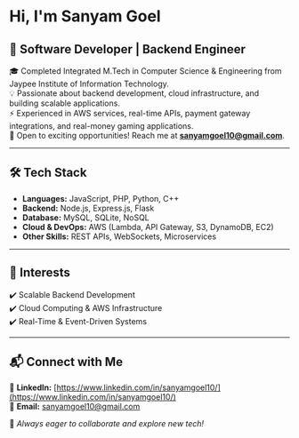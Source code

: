 # Hi, I'm Sanyam Goel  

## 🚀 Software Developer | Backend Engineer  

🎓 Completed Integrated M.Tech in Computer Science & Engineering from Jaypee Institute of Information Technology.  
💡 Passionate about backend development, cloud infrastructure, and building scalable applications.  
⚡ Experienced in AWS services, real-time APIs, payment gateway integrations, and real-money gaming applications.  
📩 Open to exciting opportunities! Reach me at **sanyamgoel10@gmail.com**.  

---

## 🛠️ Tech Stack  
- **Languages:** JavaScript, PHP, Python, C++  
- **Backend:** Node.js, Express.js, Flask  
- **Database:** MySQL, SQLite, NoSQL  
- **Cloud & DevOps:** AWS (Lambda, API Gateway, S3, DynamoDB, EC2)  
- **Other Skills:** REST APIs, WebSockets, Microservices

---

## 📌 Interests  
✔️ Scalable Backend Development  
✔️ Cloud Computing & AWS Infrastructure  
✔️ Real-Time & Event-Driven Systems  

---

## 📬 Connect with Me  
💼 **LinkedIn:** [https://www.linkedin.com/in/sanyamgoel10/](https://www.linkedin.com/in/sanyamgoel10/)
<br>
📧 **Email:** sanyamgoel10@gmail.com  

🚀 *Always eager to collaborate and explore new tech!*  
